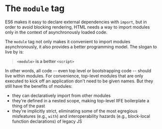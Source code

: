 # The `module` tag

ES6 makes it easy to declare external dependencies with `import`, but
in order to avoid blocking rendering, HTML needs a way to import
modules only in the context of asynchronously loaded code.

The `module` tag not only makes it convenient to import modules
asynchronously, it also provides a better programming model. The
slogan to live by is:

> **`<module>` is a better `<script>`**

In other words, all code -- even top level or bootstrapping code --
should live within modules. For convenience, top-level modules that
are only executed to kick off an application don't need to be given
names. But they still have the benefits of modules:

* they can declaratively import from other modules
* they're defined in a nested scope, making top-level IIFE
  boilerplate a thing of the past
* they're implicitly strict, eliminating some of the most egregious
  misfeatures (e.g., `with`) and interoperability hazards (e.g.,
  block-local function declarations) of legacy JS
